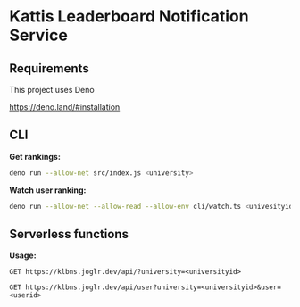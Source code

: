 # Kattis Leaderboard Notification Service

## Requirements

This project uses Deno

https://deno.land/#installation

## CLI

**Get rankings:**

```bash
deno run --allow-net src/index.js <university>
```
**Watch user ranking:**
```bash
deno run --allow-net --allow-read --allow-env cli/watch.ts <univesityid> <userid> [refreshInterval] [github-repo] [github-user]
```



## Serverless functions

**Usage:**

```http
GET https://klbns.joglr.dev/api/?university=<universityid>
```


```http
GET https://klbns.joglr.dev/api/user?university=<universityid>&user=<userid>
```

